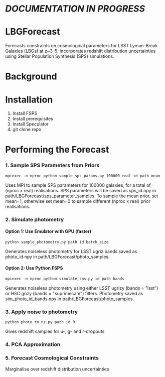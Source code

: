 # ***DOCUMENTATION IN PROGRESS***
# LBGForecast
Forecasts constraints on cosmological parameters for LSST Lyman-Break Galaxies (LBGs) at z~3-5. Incorporates redshift distribution uncertainties using Stellar Population Synthesis (SPS) simulations.

# Background

# Installation

1. Install FSPS
2. Install prerequisites 
3. Install Speculator
4. git clone repo

# Performing the Forecast
### 1. Sample SPS Parameters from Priors

```
mpiexec -n nproc python sample_sps_params.py 100000 real id path mean
```
Uses MPI to sample SPS parameters for 100000 galaxies, for a total of (nproc x real) realisations. SPS parameters will be saved as sps_id.npy in path/LBGForecast/sps_parameter_samples. To sample the mean prior, set mean=1, otherwise set mean=0 to sample different (nproc x real) prior realisations.

### 2. Simulate photometry 

#### Option 1: Use Emulator with GPU (faster)
```
python sample_photometry.py path id batch_size
```
Generates noiseless photometry for LSST ugriz bands saved as photo_id.npy in path/LBGForecast/photo_samples.

#### Option 2: Use Python FSPS
```
mpiexec -n nproc python simulate_sps.py id path bands
```
Generates noiseless photometry using either LSST ugrizy (bands = "lsst") or HSC grizy (bands = "suprimecam") filters. Photometry saved as sim_photo_id_bands.npy in path/LBGForecast/photo_samples.
### 3. Apply noise to photometry

```
python photo_to_nz.py path id 0
```
Gives redshift samples for u-, g- and r-dropouts

### 4. PCA Approximation
### 5. Forecast Cosmological Constraints
Marginalise over redshift distribution uncertainties
